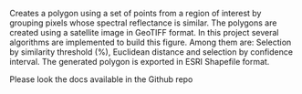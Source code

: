 Creates a polygon using a set of points from a region of interest by grouping pixels whose spectral reflectance is similar. The polygons are created using a satellite image in GeoTIFF format. In this project several algorithms are implemented to build this figure. Among them are: Selection by similarity threshold (%), Euclidean distance and selection by confidence interval. The generated polygon is exported in ESRI Shapefile format.

Please look the docs available in the Github repo
